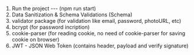 1. Run the project --- (npm run start)
2. Data Sanitization & Schema Validations (Schema)
3. validator package (for validation like email, password, photoURL, etc)
4. bcrypt (for password incription)
5. cookie-parser (for reading cookie, no need of cookie-parser for saving cookie on browser)
6. JWT - JSON Web Token (contains header, payload and verify signature)